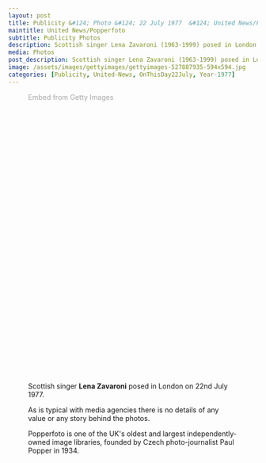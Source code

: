 ```yaml
---
layout: post
title: Publicity &#124; Photo &#124; 22 July 1977  &#124; United News/Popperfoto via Getty Images
maintitle: United News/Popperfoto
subtitle: Publicity Photos
description: Scottish singer Lena Zavaroni (1963-1999) posed in London on 22nd July 1977. (Photo by United News/Popperfoto via Getty Images). As always the stock photos have no details of any value, It's so disappointing that the stories behind the photos are lost because for some unknown Reason the media agencies seem to think the stories are unimportant.
media: Photos
post_description: Scottish singer Lena Zavaroni (1963-1999) posed in London on 22nd July 1977. (Photo by United News/Popperfoto via Getty Images). As always the stock photos have no details of any value, It's so disappointing that the stories behind the photos are lost because for some unknown Reason the media agencies seem to think the stories are unimportant.
image: /assets/images/gettyimages/gettyimages-527887935-594x594.jpg
categories: [Publicity, United-News, OnThisDay22July, Year-1977]
---
```


<figure class="fig1">
<div class="CardLayout Card-height">
<div class="CardItem">
<a id='KpO_xA7aRp9cElzOtp7gXg' class='gie-slideshow' href='http://www.gettyimages.co.uk/detail/527887935' target='_blank' style='color:#a7a7a7;text-decoration:none;font-weight:normal !important;border:none;display:inline-block;'>Embed from Getty Images</a><script>window.gie=window.gie||function(c){(gie.q=gie.q||[]).push(c)};gie(function(){gie.widgets.load({id:'KpO_xA7aRp9cElzOtp7gXg',sig:'PqASEeeDdZI2KTzkjuszf139rPLFI7Y9jCZ9yV9opWE=',w:'397px',h:'594px',items:'527887935,527887933',caption: true ,tld:'co.uk',is360: false })});</script><script src='//embed-cdn.gettyimages.com/widgets.js' charset='utf-8' async></script>
</div></div>
</figure>

<figure class="fig2">
<div class="CardLayout Card-height">
<div class="CardItem">
<p>Scottish singer <strong>Lena Zavaroni</strong> posed in London on 22nd July 1977.</p>
<p>As is typical with media agencies there is no details of any value or any story behind the photos.</p>
<p>Popperfoto is one of the UK's oldest and largest independently-owned image libraries, founded by Czech photo-journalist Paul Popper in 1934.</p>
</div></div>
</figure>

<style>
.Card-height {height: 569.65px;}
</style>
